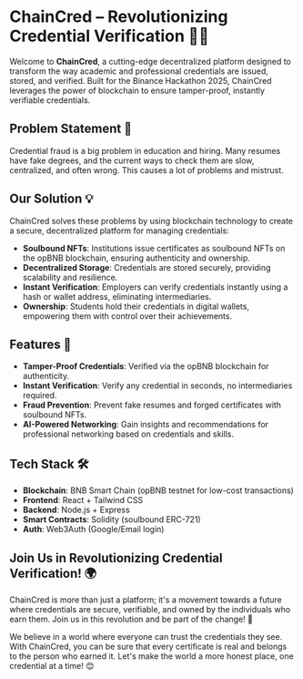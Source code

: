 # ChainCred – Revolutionizing Credential Verification 🚀✨

Welcome to **ChainCred**, a cutting-edge decentralized platform designed to transform the way academic and professional credentials are issued, stored, and verified. Built for the Binance Hackathon 2025, ChainCred leverages the power of blockchain to ensure tamper-proof, instantly verifiable credentials.

## Problem Statement 🧐

Credential fraud is a big problem in education and hiring. Many resumes have fake degrees, and the current ways to check them are slow, centralized, and often wrong. This causes a lot of problems and mistrust.

## Our Solution 💡

ChainCred solves these problems by using blockchain technology to create a secure, decentralized platform for managing credentials:

- **Soulbound NFTs**: Institutions issue certificates as soulbound NFTs on the opBNB blockchain, ensuring authenticity and ownership.
- **Decentralized Storage**: Credentials are stored securely, providing scalability and resilience.
- **Instant Verification**: Employers can verify credentials instantly using a hash or wallet address, eliminating intermediaries.
- **Ownership**: Students hold their credentials in digital wallets, empowering them with control over their achievements.

## Features 🌟

- **Tamper-Proof Credentials**: Verified via the opBNB blockchain for authenticity.
- **Instant Verification**: Verify any credential in seconds, no intermediaries required.
- **Fraud Prevention**: Prevent fake resumes and forged certificates with soulbound NFTs.
- **AI-Powered Networking**: Gain insights and recommendations for professional networking based on credentials and skills.

## Tech Stack 🛠️

- **Blockchain**: BNB Smart Chain (opBNB testnet for low-cost transactions)
- **Frontend**: React + Tailwind CSS
- **Backend**: Node.js + Express
- **Smart Contracts**: Solidity (soulbound ERC-721)
- **Auth**: Web3Auth (Google/Email login)

## Join Us in Revolutionizing Credential Verification! 🌍

ChainCred is more than just a platform; it's a movement towards a future where credentials are secure, verifiable, and owned by the individuals who earn them. Join us in this revolution and be part of the change! 🌟

We believe in a world where everyone can trust the credentials they see. With ChainCred, you can be sure that every certificate is real and belongs to the person who earned it. Let's make the world a more honest place, one credential at a time! 😊

